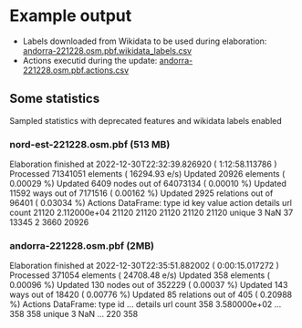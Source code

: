 # Example output

* Labels downloaded from Wikidata to be used during elaboration: [andorra-221228.osm.pbf.wikidata_labels.csv](./andorra-221228.osm.pbf.wikidata_labels.csv)
* Actions executid during the update: [andorra-221228.osm.pbf.actions.csv](./andorra-221228.osm.pbf.actions.csv)

## Some statistics

Sampled statistics with deprecated features and wikidata labels enabled

### nord-est-221228.osm.pbf (513 MB)

Elaboration finished at 2022-12-30T22:32:39.826920 ( 1:12:58.113786 )
Processed 71341051 elements ( 16294.93 e/s)
Updated 20926 elements ( 0.00029 %)
Updated 6409 nodes out of 64073134 ( 0.00010 %)
Updated 11592 ways out of 7171516 ( 0.00162 %)
Updated 2925 relations out of 96401 ( 0.03034 %)
Actions DataFrame:
          type            id       key      value  action  details     url
count   21120  2.112000e+04     21120      21120   21120    21120   21120
unique      3           NaN        37      13345       2     3660   20926

### andorra-221228.osm.pbf (2MB)

Elaboration finished at 2022-12-30T22:35:51.882002 ( 0:00:15.017272 )
Processed 371054 elements ( 24708.48 e/s)
Updated 358 elements ( 0.00096 %)
Updated 130 nodes out of 352229 ( 0.00037 %)
Updated 143 ways out of 18420 ( 0.00776 %)
Updated 85 relations out of 405 ( 0.20988 %)
Actions DataFrame:
        type            id  ... details                                          url
count   358  3.580000e+02  ...     358                                          358
unique    3           NaN  ...     220                                          358


